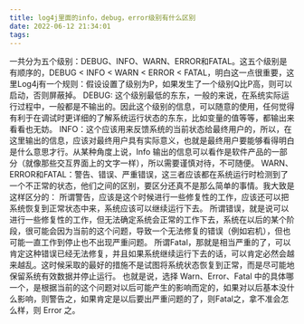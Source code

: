 ```yaml
---
title: log4j里面的info，debug，error级别有什么区别
date: 2022-06-12 21:34:01
tags:
---
```


一共分为五个级别：DEBUG、INFO、WARN、ERROR和FATAL。这五个级别是有顺序的，DEBUG < INFO < WARN < ERROR < FATAL，明白这一点很重要，这里Log4j有一个规则：假设设置了级别为P，如果发生了一个级别Q比P高，则可以启动，否则屏蔽掉。
DEBUG: 这个级别最低的东东，一般的来说，在系统实际运行过程中，一般都是不输出的。因此这个级别的信息，可以随意的使用，任何觉得有利于在调试时更详细的了解系统运行状态的东东，比如变量的值等等，都输出来看看也无妨。
INFO：这个应该用来反馈系统的当前状态给最终用户的，所以，在这里输出的信息，应该对最终用户具有实际意义，也就是最终用户要能够看得明白是什么意思才行。从某种角度上说，Info 输出的信息可以看作是软件产品的一部分（就像那些交互界面上的文字一样），所以需要谨慎对待，不可随便。
WARN、ERROR和FATAL：警告、错误、严重错误，这三者应该都在系统运行时检测到了一个不正常的状态，他们之间的区别，要区分还真不是那么简单的事情。我大致是这样区分的：
        所谓警告，应该是这个时候进行一些修复性的工作，应该还可以把系统恢复到正常状态中来，系统应该可以继续运行下去。
        所谓错误，就是说可以进行一些修复性的工作，但无法确定系统会正常的工作下去，系统在以后的某个阶段，很可能会因为当前的这个问题，导致一个无法修复的错误（例如宕机），但也可能一直工作到停止也不出现严重问题。
        所谓Fatal，那就是相当严重的了，可以肯定这种错误已经无法修复，并且如果系统继续运行下去的话，可以肯定必然会越来越乱。这时候采取的最好的措施不是试图将系统状态恢复到正常，而是尽可能地保留系统有效数据并停止运行。
        也就是说，选择 Warn、Error、Fatal 中的具体哪一个，是根据当前的这个问题对以后可能产生的影响而定的，如果对以后基本没什么影响，则警告之，如果肯定是以后要出严重问题的了，则Fatal之，拿不准会怎么样，则 Error 之。